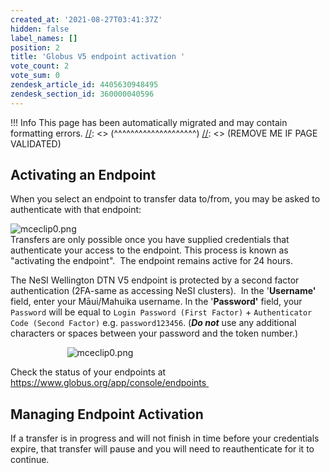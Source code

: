 ```yaml
---
created_at: '2021-08-27T03:41:37Z'
hidden: false
label_names: []
position: 2
title: 'Globus V5 endpoint activation '
vote_count: 2
vote_sum: 0
zendesk_article_id: 4405630948495
zendesk_section_id: 360000040596
---
```



[//]: <> (REMOVE ME IF PAGE VALIDATED)
[//]: <> (vvvvvvvvvvvvvvvvvvvv)
 !!! Info
     This page has been automatically migrated and may contain formatting errors.
[//]: <> (^^^^^^^^^^^^^^^^^^^^)
[//]: <> (REMOVE ME IF PAGE VALIDATED)
 

## Activating an Endpoint

When you select an endpoint to transfer data to/from, you may be asked
to authenticate with that endpoint:

![mceclip0.png](assets/images/mceclip0_0_0_0_0_0_0_0_0_0_0_0_0_0_0_0_0_0_0_0_0_0_0.png)  
Transfers are only possible once you have supplied credentials that
authenticate your access to the endpoint. This process is known as
"activating the endpoint".  The endpoint remains active for 24 hours.  

The NeSI Wellington DTN V5 endpoint is protected by a second factor
authentication (2FA-same as accessing NeSI clusters).  In the
'**Username'** field, enter your Māui/Mahuika username. In the
'**Password'** field, your `Password` will be equal to
`Login Password (First Factor)` +
`Authenticator Code (Second Factor)` e.g. `password123456`. (***Do
not*** use any additional characters or spaces between your password and
the token number.)

                     
 ![mceclip0.png](assets/images/mceclip0_0_0_0_0_0_0_0_0_0_0_0_0_0_0_0_0_0_0_0_0_0_0_0.png)

Check the status of your endpoints at
<https://www.globus.org/app/console/endpoints>[ ](https://www.globus.org/app/console/endpoints)

## Managing Endpoint Activation

If a transfer is in progress and will not finish in time before your
credentials expire, that transfer will pause and you will need to
reauthenticate for it to continue.

 

 
